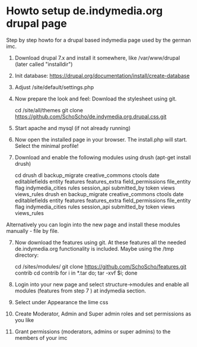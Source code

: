 Howto setup de.indymedia.org drupal page
========================================

Step by step howto for a drupal based indymedia page used by the german imc.

1) Download drupal 7.x and install it somewhere, like /var/www/drupal (later called "installdir")
  
2) Init database: https://drupal.org/documentation/install/create-database

3) Adjust <installdir>/site/default/settings.php

4) Now prepare the look and feel: Download the stylesheet using git. 

      cd <installdir>/site/all/themes
      git clone https://github.com/SchoScho/de.indymedia.org.drupal.css.git

5) Start apache and mysql (if not already running) 

6) Now open the installed page in your browser. The install.php will start. Select the minimal profile!

7) Download and enable the following modules using drush (apt-get install drush)

    cd <installdir>
    drush dl backup_migrate creative_commons ctools date editablefields entity features features_extra field_permissions file_entity flag indymedia_cities rules session_api submitted_by token views views_rules 
    drush en backup_migrate creative_commons ctools date editablefields entity features features_extra field_permissions file_entity flag indymedia_cities rules session_api submitted_by token views views_rules 

Alternatively you can login into the new page and install these modules manually - file by file. 
    
7) Now download the features using git. At these features all the needed de.indymedia.org functionality is included. Maybe using the /tmp directory: 

    cd <installdir>/sites/modules/
    git clone https://github.com/SchoScho/features.git contrib
    cd contrib
    for i in *.tar do; tar -xvf $i; done

8) Login into your new page and select structure->modules and enable all modules (features from step 7 ) at indymedia section.

9) Select under Appearance the lime css

10) Create Moderator, Admin and Super admin roles and set permissions as you like

11) Grant permissions (moderators, admins or super admins) to the members of your imc

